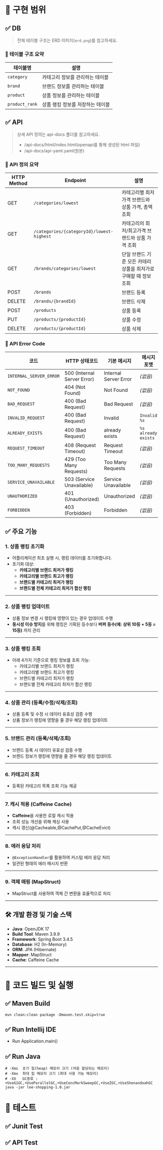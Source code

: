 # 📌 구현 범위

## ✅ DB

> 전체 테이블 구조는 ERD 이미지(`erd.png`)를 참고하세요.

### 📂 테이블 구조 요약

| 테이블명        | 설명                               |
|-----------------|------------------------------------|
| `category`      | 카테고리 정보를 관리하는 테이블     |
| `brand`         | 브랜드 정보를 관리하는 테이블       |
| `product`       | 상품 정보를 관리하는 테이블         |
| `product_rank`  | 상품 랭킹 정보를 저장하는 테이블    |



## ✅ API
> 상세 API 정의는 api-docs 폴더를 참고하세요.<br>
> - /api-docs/html/index.html(openapi를 통해 생성된 html 파일)
> - /api-docs/api-yaml.yaml(원본)
### 📂 API 정의 요약
| HTTP Method | Endpoint                                      | 설명                                                             |
|-------------|-----------------------------------------------|------------------------------------------------------------------|
| GET         | `/categories/lowest`                          | 카테고리별 최저가격 브랜드와 상품 가격, 총액 조회                |
| GET         | `/categories/{categoryId}/lowest-highest`     | 카테고리의 최저/최고가격 브랜드와 상품 가격 조회                 |
| GET         | `/brands/categories/lowest`                   | 단일 브랜드 기준 모든 카테리 상품을 최저가로 구매할 때 정보 조회 |
| POST        | `/brands`                                     | 브랜드 등록                                                      |
| DELETE      | `/brands/{brandId}`                           | 브랜드 삭제                                                      |
| POST        | `/products`                                   | 상품 등록                                                        |
| PUT         | `/products/{productId}`                       | 상품 수정                                                        |
| DELETE      | `/products/{productId}`                       | 상품 삭제                                                        |

### 📂 API Error Code
| 코드 | HTTP 상태코드 | 기본 메시지 | 메시지 포맷 |
|------|----------------|--------------|--------------|
| `INTERNAL_SERVER_ERROR` | 500 (Internal Server Error) | Internal Server Error | *(없음)* |
| `NOT_FOUND`             | 404 (Not Found)             | Not Found             | *(없음)* |
| `BAD_REQUEST`           | 400 (Bad Request)           | Bad Request           | *(없음)* |
| `INVALID_REQUEST`       | 400 (Bad Request)           | Invalid               | `Invalid %s` |
| `ALREADY_EXISTS`        | 400 (Bad Request)           | already exists        | `%s already exists` |
| `REQUEST_TIMEOUT`       | 408 (Request Timeout)       | Request Timeout       | *(없음)* |
| `TOO_MANY_REQUESTS`     | 429 (Too Many Requests)     | Too Many Requests     | *(없음)* |
| `SERVICE_UNAVAILABLE`   | 503 (Service Unavailable)   | Service Unavailable   | *(없음)* |
| `UNAUTHORIZED`          | 401 (Unauthorized)          | Unauthorized          | *(없음)* |
| `FORBIDDEN`             | 403 (Forbidden)             | Forbidden             | *(없음)* |



## ✅ 주요 기능

### 1. 상품 랭킹 초기화
- 어플리케이션 최초 실행 시, 랭킹 데이터를 초기화합니다.
- 초기화 대상:
  - **카테고리별 브랜드 최저가 랭킹**
  - **카테고리별 브랜드 최고가 랭킹**
  - **브랜드별 카테고리 최저가 랭킹**
  - **브랜드별 전체 카테고리 최저가 합산 랭킹**

---

### 2. 상품 랭킹 업데이트
- 상품 정보 변경 시 랭킹에 영향이 있는 경우 업데이트 수행
- **동시성 이슈 방지**를 위해 랭킹은 기획된 등수보다 **버퍼 등수(예: 상위 10등 + 5등 = 15등)** 까지 관리

---

### 3. 상품 랭킹 조회
- 아래 4가지 기준으로 랭킹 정보를 조회 가능:
  - 카테고리별 브랜드 최저가 랭킹
  - 카테고리별 브랜드 최고가 랭킹
  - 브랜드별 카테고리 최저가 랭킹
  - 브랜드별 전체 카테고리 최저가 합산 랭킹

---

### 4. 상품 관리 (등록/수정/삭제/조회)
- 상품 등록 및 수정 시 데이터 유효성 검증 수행
- 상품 정보가 랭킹에 영향을 줄 경우 해당 랭킹 업데이트

---

### 5.  브랜드 관리 (등록/삭제/조회)
- 브랜드 등록 시 데이터 유효성 검증 수행
- 브랜드 정보가 랭킹에 영향을 줄 경우 해당 랭킹 업데이트

---

### 6.  카테고리 조회
- 등록된 카테고리 목록 조회 기능 제공

---

### 7. 캐시 적용 (Caffeine Cache)
- **Caffeine**을 사용한 로컬 캐시 적용
- 조회 성능 개선을 위해 캐싱 사용
- 캐시 갱신(@Cacheable,@CachePut,@CacheEvict)

---

### 8. 에러 응답 처리
- `@ExceptionHandler`를 활용하여 커스텀 에러 응답 처리
- 일관된 형태의 에러 메시지 반환

---

### 9. 객체 매핑 (MapStruct)
- MapStruct를 사용하여 객체 간 변환을 효율적으로 처리

---

## 🛠️ 개발 환경 및 기술 스택

- **Java**: OpenJDK 17
- **Build Tool**:  Maven 3.9.9
- **Framework**: Spring Boot 3.4.5
- **Database**: H2 (In-Memory)
- **ORM**: JPA (Hibernate)
- **Mapper**: MapStruct
- **Cache**: Caffeine Cache


---

# 📌 코드 빌드 및 실행
## ✅ Maven Build
```shell
mvn clean:clean package -Dmaven.test.skip=true
```

## ✅ Run Intellij IDE
- Run Application.main()

## ✅ Run Java 
```shell
# -Xms	초기 힙(heap) 메모리 크기 (처음 할당되는 메모리)
# -Xmx	최대 힙 메모리 크기 (최대 사용 가능 메모리)
# -XX	GC종류 : +UseG1GC,+UseParallelGC,+UseConcMarkSweepGC,+UseZGC,+UseShenandoahGC
java -jar lee-shopping-1.0.jar
```


# 📌 테스트
## ✅ Junit Test
## ✅ API Test





